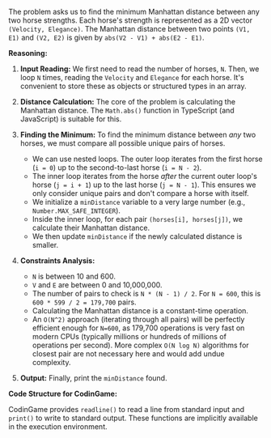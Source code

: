 The problem asks us to find the minimum Manhattan distance between any two horse strengths. Each horse's strength is represented as a 2D vector `(Velocity, Elegance)`. The Manhattan distance between two points `(V1, E1)` and `(V2, E2)` is given by `abs(V2 - V1) + abs(E2 - E1)`.

**Reasoning:**

1.  **Input Reading:** We first need to read the number of horses, `N`. Then, we loop `N` times, reading the `Velocity` and `Elegance` for each horse. It's convenient to store these as objects or structured types in an array.

2.  **Distance Calculation:** The core of the problem is calculating the Manhattan distance. The `Math.abs()` function in TypeScript (and JavaScript) is suitable for this.

3.  **Finding the Minimum:** To find the minimum distance between *any* two horses, we must compare all possible unique pairs of horses.
    *   We can use nested loops. The outer loop iterates from the first horse (`i = 0`) up to the second-to-last horse (`i = N - 2`).
    *   The inner loop iterates from the horse *after* the current outer loop's horse (`j = i + 1`) up to the last horse (`j = N - 1`). This ensures we only consider unique pairs and don't compare a horse with itself.
    *   We initialize a `minDistance` variable to a very large number (e.g., `Number.MAX_SAFE_INTEGER`).
    *   Inside the inner loop, for each pair `(horses[i], horses[j])`, we calculate their Manhattan distance.
    *   We then update `minDistance` if the newly calculated distance is smaller.

4.  **Constraints Analysis:**
    *   `N` is between 10 and 600.
    *   `V` and `E` are between 0 and 10,000,000.
    *   The number of pairs to check is `N * (N - 1) / 2`. For `N = 600`, this is `600 * 599 / 2 = 179,700` pairs.
    *   Calculating the Manhattan distance is a constant-time operation.
    *   An `O(N^2)` approach (iterating through all pairs) will be perfectly efficient enough for `N=600`, as 179,700 operations is very fast on modern CPUs (typically millions or hundreds of millions of operations per second). More complex `O(N log N)` algorithms for closest pair are not necessary here and would add undue complexity.

5.  **Output:** Finally, print the `minDistance` found.

**Code Structure for CodinGame:**

CodinGame provides `readline()` to read a line from standard input and `print()` to write to standard output. These functions are implicitly available in the execution environment.
